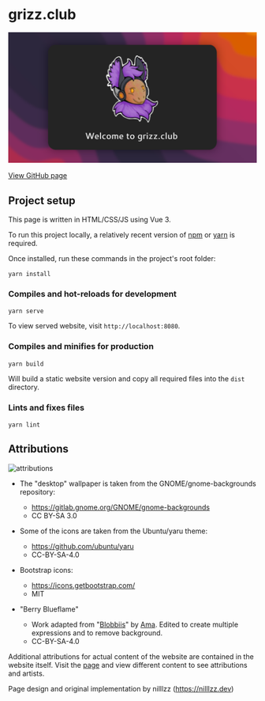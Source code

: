 # grizz.club

[![welcome image](./public/og_image.png 'Welcome to grizz.club')](https://grizz.club)

[View GitHub page](https://grizz.club)

## Project setup

This page is written in HTML/CSS/JS using Vue 3.

To run this project locally, a relatively recent version of [npm](https://docs.npmjs.com/downloading-and-installing-node-js-and-npm) or [yarn](https://yarnpkg.com/) is required.

Once installed, run these commands in the project's root folder:

```
yarn install
```

### Compiles and hot-reloads for development

```
yarn serve
```

To view served website, visit `http://localhost:8080`.

### Compiles and minifies for production

```
yarn build
```

Will build a static website version and copy all required files into the `dist` directory.

### Lints and fixes files

```
yarn lint
```

## Attributions

![attributions](https://github.com/nilllzz/grizz.club/assets/2119926/984e1422-133b-4c05-bce4-aaf406081137)

-   The "desktop" wallpaper is taken from the GNOME/gnome-backgrounds repository:

    -   https://gitlab.gnome.org/GNOME/gnome-backgrounds
    -   CC BY-SA 3.0

-   Some of the icons are taken from the Ubuntu/yaru theme:

    -   https://github.com/ubuntu/yaru
    -   CC-BY-SA-4.0

-   Bootstrap icons:

    -   https://icons.getbootstrap.com/
    -   MIT

-   "Berry Blueflame"

    -   Work adapted from "[Blobbiis](https://www.extremelyfungible.com/blobbiis)" by [Ama](https://amatheartist.carrd.co/). Edited to create multiple expressions and to remove background.
    -   CC-BY-SA-4.0

Additional attributions for actual content of the website are contained in the website itself. Visit the [page](https://grizz.club) and view different content to see attributions and artists.

Page design and original implementation by nilllzz (https://nilllzz.dev)
